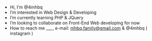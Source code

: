 -  Hi, I’m @4mhbq
-  I’m interested in Web Design & Developing
-  I’m currently learning PHP & JQuery
-  I’m looking to collaborate on Front-End Web developing for now
-  How to reach me ____ e-mail: mhbq.family@gmail.com  &  @4mhbq ( instagram )

